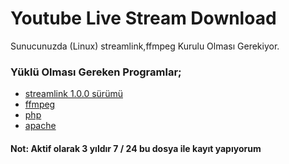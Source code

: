 # Youtube Live Stream Download
Sunucunuzda (Linux) streamlink,ffmpeg Kurulu Olması Gerekiyor.

### Yüklü Olması Gereken Programlar;
- [streamlink 1.0.0 sürümü](https://streamlink.github.io/install.html)
- [ffmpeg](https://github.com/FFmpeg)
- [php](http://php.net/)
- [apache](https://www.apache.org/)

#### Not: Aktif olarak 3 yıldır 7 / 24 bu dosya ile kayıt yapıyorum
